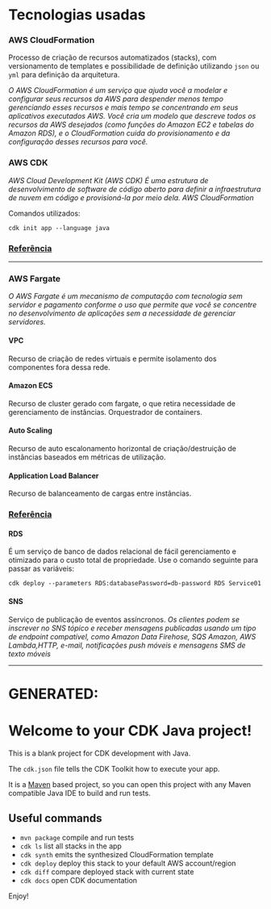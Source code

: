 # Tecnologias usadas

### AWS CloudFormation
Processo de criação de recursos automatizados (stacks),
com versionamento de templates e possibilidade de
definição utilizando ``json`` ou ``yml`` para definição da
arquitetura.

_O AWS CloudFormation é um serviço que ajuda você a
modelar e configurar seus recursos da AWS para despender
menos tempo gerenciando esses recursos e mais tempo se
concentrando em seus aplicativos executados AWS.
Você cria um modelo que descreve todos os recursos da
AWS desejados (como funções do Amazon EC2 e tabelas do
Amazon RDS), e o CloudFormation cuida do provisionamento
e da configuração desses recursos para você._

### AWS CDK
_AWS Cloud Development Kit (AWS CDK) É uma estrutura de
desenvolvimento de software de código aberto para definir
a infraestrutura de nuvem em código e provisioná-la por
meio dela. AWS CloudFormation_

Comandos utilizados:

``cdk init app --language java``
### [Referência](https://docs.aws.amazon.com/)
___

### AWS Fargate
_O AWS Fargate é um mecanismo de computação com 
tecnologia sem servidor e pagamento conforme o uso que 
permite que você se concentre no desenvolvimento de 
aplicações sem a necessidade de gerenciar servidores._

#### VPC
Recurso de criação de redes virtuais e permite isolamento 
dos componentes fora dessa rede.

#### Amazon ECS
Recurso de cluster gerado com fargate, o que retira 
necessidade de gerenciamento de instâncias.
Orquestrador de containers.

#### Auto Scaling
Recurso de auto escalonamento horizontal de criação/destruição de
instâncias baseados em métricas de utilização.

#### Application Load Balancer
Recurso de balanceamento de cargas entre instâncias.

### [Referência](https://aws.amazon.com/pt/fargate/)

#### RDS
É um serviço de banco de dados relacional de fácil 
gerenciamento e otimizado para o custo total de propriedade.
Use o comando seguinte para passar as variáveis:

`cdk deploy --parameters RDS:databasePassword=db-password RDS Service01` 

#### SNS
Serviço de publicação de eventos assíncronos.
_Os clientes podem se inscrever no SNS tópico e receber mensagens publicadas usando 
um tipo de endpoint compatível, como Amazon Data Firehose, SQS Amazon, AWS Lambda,HTTP, 
e-mail, notificações push móveis e mensagens SMS de texto móveis_

___
# GENERATED:
# Welcome to your CDK Java project!

This is a blank project for CDK development with Java.

The `cdk.json` file tells the CDK Toolkit how to execute your app.

It is a [Maven](https://maven.apache.org/) based project, so you can open this project with any Maven compatible Java IDE to build and run tests.

## Useful commands

 * `mvn package`     compile and run tests
 * `cdk ls`          list all stacks in the app
 * `cdk synth`       emits the synthesized CloudFormation template
 * `cdk deploy`      deploy this stack to your default AWS account/region
 * `cdk diff`        compare deployed stack with current state
 * `cdk docs`        open CDK documentation

Enjoy!
